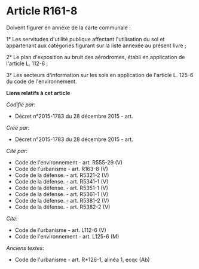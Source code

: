 # Article R161-8

Doivent figurer en annexe de la carte communale : 

1° Les servitudes d'utilité publique affectant l'utilisation du sol et appartenant aux catégories figurant sur la liste
annexée au présent livre ; 

2° Le plan d'exposition au bruit des aérodromes, établi en application de l'article L. 112-6 ; 

3° Les secteurs d'information sur les sols en application de l'article L. 125-6 du code de l'environnement.

**Liens relatifs à cet article**

_Codifié par_:

  - Décret n°2015-1783 du 28 décembre 2015 - art.

_Créé par_:

  - Décret n°2015-1783 du 28 décembre 2015 - art.

_Cité par_:

  - Code de l'environnement - art. R555-29 (V)
  - Code de l'urbanisme - art. R163-8 (V)
  - Code de la défense. - art. R5321-2 (V)
  - Code de la défense. - art. R5341-1 (V)
  - Code de la défense. - art. R5351-1 (V)
  - Code de la défense. - art. R5361-1 (V)
  - Code de la défense. - art. R5381-2 (V)
  - Code de la défense. - art. R5382-2 (V)

_Cite_:

  - Code de l'urbanisme - art. L112-6 (V)
  - Code de l'environnement - art. L125-6 (M)

_Anciens textes_:

  - Code de l'urbanisme - art. R*126-1, alinéa 1, ecqc  (Ab)
